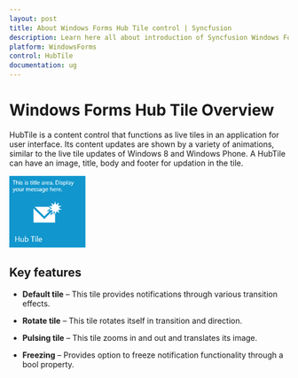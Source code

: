 ```yaml
---
layout: post
title: About Windows Forms Hub Tile control | Syncfusion
description: Learn here all about introduction of Syncfusion Windows Forms Hub Tile control, its elements and more details.
platform: WindowsForms
control: HubTile
documentation: ug
---
```


# Windows Forms Hub Tile Overview

HubTile is a content control that functions as live tiles in an application for user interface. Its content updates are shown by a variety of animations, similar to the live tile updates of Windows 8 and Windows Phone. A HubTile can have an image, title, body and footer for updation in the tile.

 ![Load Image in WindowsForms](overview_images/windowsforms-hub-tile-load-image.png)
 
## Key features

* **Default tile** –  This tile provides notifications through various transition effects.

* **Rotate tile** –  This tile rotates itself in transition and direction.

* **Pulsing tile** – This tile zooms in and out and translates its image.

* **Freezing** – Provides option to freeze notification functionality through a bool property.
